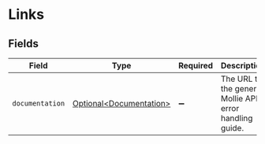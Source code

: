 # Links


## Fields

| Field                                                            | Type                                                             | Required                                                         | Description                                                      |
| ---------------------------------------------------------------- | ---------------------------------------------------------------- | ---------------------------------------------------------------- | ---------------------------------------------------------------- |
| `documentation`                                                  | [Optional\<Documentation>](../../models/errors/Documentation.md) | :heavy_minus_sign:                                               | The URL to the generic Mollie API error handling guide.          |